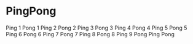 # PingPong
Ping 1
Pong 1
Ping 2
Pong 2
Ping 3
Pong 3
Ping 4
Pong 4
Ping 5
Pong 5
Ping 6
Pong 6
Ping 7
Pong 7
Ping 8
Pong 8 
Ping 9
Pong 
Ping 
Pong 
